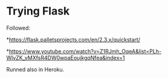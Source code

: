 # Trying  Flask

Followed:

*https://flask.palletsprojects.com/en/2.3.x/quickstart/

*https://www.youtube.com/watch?v=Z1RJmh_OqeA&list=PLh-WlvZK_vMXfsR4DW0wpaEoujkgqNfea&index=1

Runned also in Heroku.
